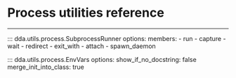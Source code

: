 # Process utilities reference

-----

::: dda.utils.process.SubprocessRunner
    options:
      members:
      - run
      - capture
      - wait
      - redirect
      - exit_with
      - attach
      - spawn_daemon

::: dda.utils.process.EnvVars
    options:
      show_if_no_docstring: false
      merge_init_into_class: true
